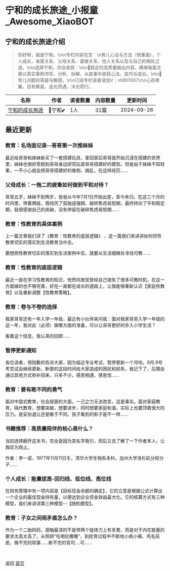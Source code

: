 # 宁和的成长旅途_小报童_Awesome_XiaoBOT

## 宁和的成长旅途介绍
> 你好呀，我是宁和。\n\n专栏内容包含：\n育儿心法与方法（侧重面），个人成长，亲密关系、父母关系、婆媳关系、他人关系以及与自己的相处之道。\n\n选择宁和，你会收获：\n\n💞稳定的高质量输出内容，确保每篇文章以真实案例书写、分析、拆解，从故事中收获心法、技巧与成长。\n\n💞育儿问题的答疑与解惑。\n\n订阅专栏读者请加V：nh901007\n\n心存希翼，目有繁星。追光而遇，沐光而行。  
  


|名称|作者|读者数量|内容数量|更新时间|
|---|---|---|---|---|
|[宁和的成长旅途](https://xiaobot.net/p/Nh901007?refer=9c3f1c95-a052-465a-9902-f6d75080262a)|🎏宁和💕|1人|31篇|2024-09-26|

## 最近更新
### 教育：名场面记录--哥哥第一次推妹妹

最近给哥哥和妹妹新买了一套搭建玩具，拿回家后哥哥就开始沉浸在搭建的世界里，妹妹也很好奇跑到哥哥身边研究玩耍哥哥搭建好的模型。但是由于妹妹不知轻重，一不小心就会把哥哥搭建好的推倒、搞乱，在这样经历......

### 父母成长：一拖二的疲惫如何做到平和对待？

哥哥五岁，妹妹不到两岁，爸爸从今年7月1日开始出差，至今未归。在这三个月的时间里，带着俩娃，我经历了孤独逞强期、破碎焦虑易怒期，最终转向了平和稳定期，我很感谢自己的突破，没有停留在破碎焦虑易怒期......

### 教育：性教育的具体案例

上一篇文章我们讲了《教育：性教育的底层逻辑》 ，这一篇我们来讲讲如何将性教育切实的落实到生活教育当中去。

要想把性教育切实的落实到生活案例中去，就要从生活细微处寻找可教......

### 教育：性教育的底层逻辑

最近一直在学习性教育的知识，恍然间发现曾经自己错失了很多可教时机，在这一方面做的也不够完善，好在一直都在成长的道路上，让我能够重新认识【家庭性教育】以及重新调整【性教育策略】。

### 教育：卷与不卷的选择

我家哥哥还有一年入学一年级，最近有小伙伴来问我：面对我家哥哥入学一年级的这一年，我对此（必须）做哪方面的准备，可以让哥哥更好的步入小学生活？

看着这个信息，我认真的回顾......

### 暂停更新通知

各位读者，很抱歉的告诉大家，因为临近专业考试，暂停更新一个月哈。9月.8号考完试会继续更新，断更的这段时间给大家造成的困扰和损失，我记下了，后期会通过其他方式弥补回来，只多不少。感恩相遇，感恩信......

### 教育：要有敢不同的勇气

面对中国式教育，社会层面的大面，一己之力无法改变，这是事实。面对家庭教育，隔代教育，想要突破，想要进步，同时想要家庭和谐，实际上也要顶着很大的压力。是妥协退让还是敢于不同，孩子看到的影子是不一样......

### 书籍推荐：高质量陪伴的核心是什么？

当初选择翻开这本书，完全是因为其名字吸引，而后又去了解了一下作者本人，让我叹为观止。

作者：李一诺，1977年11月11日生，清华大学生物系本科，加州大学洛杉矶分校分子......

### 个人成长：能量拔高-回归线、低位线、高位线

在财务管理中有一项内容是【目标现金余额的确定】，它的立意是根据公式计算出一个企业的最佳现金持有量，以便达到企业资金效益最大化。它的核算方式有三种模型，我们来讲讲第三种模型--【随机模型】。

### 教育：子女之间闹矛盾怎么办？

作为一个二胎妈妈，感触最深的不是带两个娃体力上有多累，而是对于内在能量的要求太高太高了。从照顾“吃喝拉撒睡”，到抚育过程中不断地小病小痛、鸡毛蒜皮，做不完的琐事......断不完的官司....可......


<a href="https://github.com/Reno9527/awesome-xiaobot" style="color: white; text-decoration: none;">awesome-xiaobot</a>

返回 [首页](../README.md)
